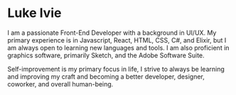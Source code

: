 # Luke Ivie

I am a passionate Front-End Developer with a background in UI/UX. My primary experience is in Javascript, React, HTML, CSS, C#, and Elixir, but I am always open to learning new languages and tools. I am also proficient in graphics software, primarily Sketch, and the Adobe Software Suite.

Self-improvement is my primary focus in life, I strive to always be learning and improving my craft and becoming a better developer, designer, coworker, and overall human-being.

